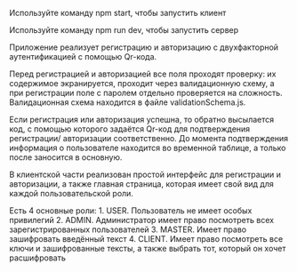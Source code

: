Используйте команду npm start, чтобы запустить клиент

Используйте команду npm run dev, чтобы запустить сервер

Приложение реализует регистрацию и авторизацию с двухфакторной аутентификацией с помощью Qr-кода.

Перед регистрацией и авторизацией все поля проходят проверку: их содержимое экранируется, проходит через валидационную схему,
а при регистрации поле с паролем отдельно проверяется на сложность. Валидационная схема находится в файле validationSchema.js.

Если регистрация или авторизация успешна, то обратно высылается код, с помощью которого задаётся Qr-код для подтверждения регистрации/ авторизации соответственно. До момента подтверждения информация о пользователе находится во временной таблице, а только после заносится в основную.

В клиентской части реализован простой интерфейс для регистрации и авторизации, а также главная страница, которая имеет свой вид для каждой пользовательской роли.

Есть 4 основные роли:
    1. USER. Пользователь не имеет особых привилегий
    2. ADMIN. Администратор имеет право посмотреть всех зарегистрированных пользователей
    3. MASTER. Имеет право зашифровать введённый текст
    4. CLIENT. Имеет право посмотреть все ключи и зашифрованные тексты, а также выбрать тот, который он хочет расшифровать 